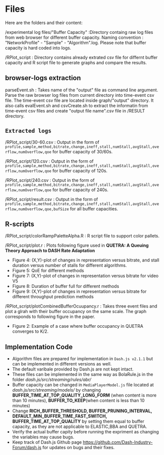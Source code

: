 # Files

Here are the folders and their content:

/experimental log files/"Buffer Capacity" :Directory containg raw log files from web browser for different buffer capacity. Naming convention : "NetworkProfile" - "Sample" - "Algorithm".log. Please note that buffer capacity is hard coded into logs.

/RPlot_script : Directory contains already extrated csv file for differnt buffer capacity and R script file to generate graphs and compare the results.



## browser-logs extraction


parseEvent.sh : Takes name of the "output" file as command line argument. Parse the raw browser log files from current directory into time-event csv file. The time-event  csv file are located inside graph/"output" directory. It also calls evalEvent.sh and csvCreate.sh to extract the informatin from time-event  csv files and create "output file name".csv file in /RESULT directory.  

## ```Extracted logs```
/RPlot_script/30-60.csv : Output in the form of `profile,sample,method,bitrate,change,ineff,stall,numStall,avgStall,overflow,numOverflow,qoe` for buffer capacity of 30/60s.

/RPlot_script/120.csv : Output in the form of `profile,sample,method,bitrate,change,ineff,stall,numStall,avgStall,overflow,numOverflow,qoe` for buffer capacity of 120s.

/RPlot_script/240.csv : Output in the form of `profile,sample,method,bitrate,change,ineff,stall,numStall,avgStall,overflow,numOverflow,qoe` for buffer capacity of 240s.

/RPlot_script/result.csv : Output in the form of `profile,sample,method,bitrate,change,ineff,stall,numStall,avgStall,overflow,numOverflow,qoe,bufSize` for all buffer capacities.


## R-scripts

/RPlot_script/colorRampPaletteAlpha.R : R script file to support color pallets. 

/RPlot_script/plot.r : Plots following figure used in **QUETRA: A Queuing Theory Approach to DASH Rate Adaptation**
* Figure 4: (X,Y)-plot of changes in representation versus bitrate, and stall duration versus number of stalls for different algorithms.
* Figure 5: QoE for different methods
* Figure 7: (X,Y)-plot of changes in representation versus bitrate for video V5
* Figure 8: Duration of buffer full for different methods
* Figure 9: (X,Y)-plot of changes in representation versus bitrate for different throughput prediction methods

/RPlot_script/plotCombinedBufferOcuupancy.r : Takes three event files and plot a glrah with their buffer occupancy on the same scale. The graph corresponds to following figure in the paper.
* Figure 2: Example of a case where buffer occupancy in QUETRA converges to K/2.

## Implementation Code

* Algorithm files are prepared for implementation in `Dash.js v2.1.1` but can be implemented in different versions as well. 
* The default varibale provided by Dash.js are not kept intact. 
* These files can be implemented in the same way as BolaRule.js in the folder *dash.js/src/streaming/rules/abr/*
* Buffer capacity can be changed in `MediaPlayerModel.js` file located at *dash.js/src/streaming/models/* by changing **BUFFER_TIME_AT_TOP_QUALITY_LONG_FORM** (when content is more than 10 minutes), **BUFFER_TO_KEEP**(when content is less than 10 minutes)
* Change **RICH_BUFFER_THRESHOLD, BUFFER_PRUNING_INTERVAL, DEFAULT_MIN_BUFFER_TIME_FAST_SWITCH, BUFFER_TIME_AT_TOP_QUALITY** by setting them equal to buffer capacity, as they are not applicable to ELASTIC,BBA and QUETRA. 
* Verify the actual buffer capity before running the expriment as changing the variables may cause bugs. 
* Keep track of Dash.js Github page https://github.com/Dash-Industry-Forum/dash.js  for updates on bugs and their fixes. 







